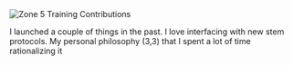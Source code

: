 <div id="zone5-graph">
  <picture>
    <source srcset="https://hadge-i6fip58kg-anhagapes-projects.vercel.app/api/zone5-contributions?username=anhsrepo&theme=dark" media="(prefers-color-scheme: dark)">
    <img src="https://hadge-i6fip58kg-anhagapes-projects.vercel.app/api/zone5-contributions?username=anhsrepo&theme=light" alt="Zone 5 Training Contributions">
  </picture>
</div>


I launched a couple of things in the past. I love interfacing with new stem protocols. My personal philosophy (3,3) that I spent a lot of time rationalizing it
